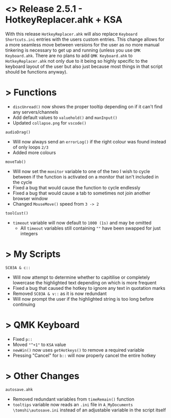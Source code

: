 # <> Release 2.5.1 - HotkeyReplacer.ahk + KSA
With this release `HotkeyReplacer.ahk` will also replace `Keyboard Shortcuts.ini` entries with the users custom entries. This change allows for a more seamless move between versions for the user as no more manual tinkering is necessary to get up and running (unless you use `QMK Keyboard.ahk`. There are no plans to add `QMK Keyboard.ahk` to `HotkeyReplacer.ahk` not only due to it being so highly specific to the keyboard layout of the user but also just because most things in that script should be functions anyway).

# > Functions
- `discUnread()` now shows the proper tooltip depending on if it can't find any servers/channels
- Add default values to `valuehold()` and `manInput()`
- Updated `collapse.png` for `vscode()`

`audioDrag()`
- Will now always send an `errorLog()` if the right colour was found instead of only loops `2/3`
- Added more colours

`moveTab()` 
- Will now set the `monitor` variable to one of the two I wish to cycle between if the function is activated on a monitor that isn't included in the cycle
- Fixed a bug that would cause the function to cycle endlessly
- Fixed a bug that would cause a tab to sometimes not join another browser window
- Changed `MouseMove()` speed from `3 -> 2`

`toolCust()`
- `timeout` variable will now default to `1000 (1s)` and may be omitted
    - All `timeout` variables still containing `""` have been swapped for just integers

# > My Scripts
`SC03A & c::`
- Will now attempt to determine whether to capitilise or completely lowercase the highlighted text depending on which is more frequent
- Fixed a bug that caused the hotkey to ignore any text in quotation marks
- Removed `SC03A & v::` as it is now redundant
- Will now prompt the user if the highlighted string is too long before continuing

# > QMK Keyboard
- Fixed `p::`
- Moved `"^+1"` to `KSA` value
- `newWin()` now uses `getHotkeys()` to remove a required variable
- Pressing "Cancel" for `b::` will now properly cancel the entire hotkey

# > Other Changes
`autosave.ahk`
- Removed redundant variables from `timeRemain()` function
- `tooltips` variable now reads an `.ini` file in `A_MyDocuments \tomshi\autosave.ini` instead of an adjustable variable in the script itself